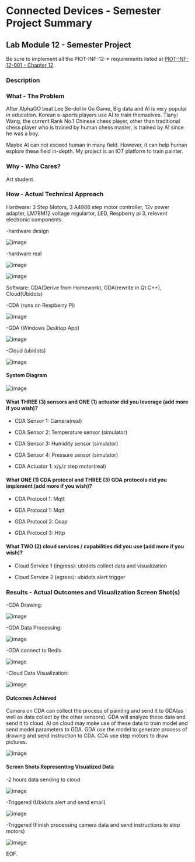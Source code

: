 # Connected Devices - Semester Project Summary

## Lab Module 12 - Semester Project

Be sure to implement all the PIOT-INF-12-* requirements listed at [PIOT-INF-12-001 - Chapter 12](https://github.com/orgs/programming-the-iot/projects/1#column-10488565).

### Description



### What - The Problem 

After AlphaGO beat Lee Se-dol in Go Game, Big data and AI is very popular in education. Korean e-sports players use AI to train themselves. Tianyi Wang, the current Rank No.1 Chinese chess player, other than traditional chess player who is trained by human chess master, is trained by AI since he was a boy. 

Maybe AI can not exceed human in many field. However, it can help human explore these field in-depth. My project is an IOT platform to train painter.

### Why - Who Cares? 

Art student.

### How - Actual Technical Approach

Hardware: 3 Step Motors, 3 A4988 step motor controller, 12v power adapter, LM78M12 voltage regulartor, LED, Respberry pi 3, relevent electronic components.

-hardware design

![image](project/Hardware.png)

-hardware real

![image](project/hardwareReal.jpg)

![image](project/hardwareReal2.jpg)

Software: CDA(Derive from Homework), GDA(rewrite in Qt C++), Cloud(Ubidots)

-CDA (runs on Respberry Pi)

![image](project/CDA.png)

-GDA (Windows Desktop App)

![image](project/GDA.png)

-Cloud (ubidots)

![image](project/alldata.png)

#### System Diagram

![image](proposal/PIOT-Semester-Proposal.png)

#### What THREE (3) sensors and ONE (1) actuator did you leverage (add more if you wish)?

- CDA Sensor 1: Camera(real)

- CDA Sensor 2: Temperature sensor (simulator)

- CDA Sensor 3: Humidity sensor (simulator)

- CDA Sensor 4: Pressure sensor (simulator)

- CDA Actuator 1: x/y/z step motor(real)

#### What ONE (1) CDA protocol and THREE (3) GDA protocols did you implement (add more if you wish)?

- CDA Protocol 1: Mqtt

- GDA Protocol 1: Mqtt

- GDA Protocol 2: Coap

- GDA Protocol 3: Http
 
#### What TWO (2) cloud services / capabilities did you use (add more if you wish)?

- Cloud Service 1 (ingress): ubidots collect data and visualization

- Cloud Service 2 (egress): ubidots alert trigger
 
### Results - Actual Outcomes and Visualization Screen Shot(s)

-CDA Drawing:

![image](project/outcome.gif)

-GDA Data Processing:

![image](project/processing.gif)

-GDA connect to Redis

![image](project/redis.png)

-Cloud Data Visualization:

![image](project/GDA-CLOUD.png)

#### Outcomes Achieved

Camera on CDA can collect the process of painting and send it to GDA(as well as data collect by the other sensors). GDA will analyze these data and send it to cloud. AI on cloud may make use of these data to train model and send model parameters to GDA. GDA use the model to generate process of drawing and send instruction to CDA. CDA use step motors to draw pictures.

![image](project/OutcomePic.jpg)

#### Screen Shots Representing Visualized Data

-2 hours data sending to cloud

![image](project/runing1h.png)

-Triggered (Ubidots alert and send email)

![image](project/Trigger.png)

-Triggered (Finish processing camera data and send instructions to step motors)

![image](project/outcome.gif)


EOF.
